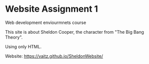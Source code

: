 # Website Assignment 1
Web development enviourmnets course

This site is about Sheldon Cooper, the character from "The Big Bang Theory".

Using only HTML.

Website: https://vaitz.github.io/SheldonWebsite/

